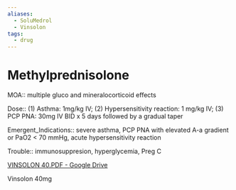 ```yaml
---
aliases:
  - SoluMedrol
  - Vinsolon
tags:
  - drug
---
```

# Methylprednisolone  
  
MOA:: multiple gluco and mineralocorticoid effects  
  
Dose:: (1) Asthma: 1mg/kg IV; (2) Hypersensitivity reaction: 1 mg/kg IV; (3) PCP PNA: 30mg IV BID x 5 days followed by a gradual taper  
  
Emergent_Indications:: severe asthma, PCP PNA with elevated A-a gradient or PaO2 < 70 mmHg, acute hypersensitivity reaction  
  
Trouble:: immunosuppresion, hyperglycemia, Preg C  
  
[VINSOLON 40.PDF - Google Drive](https://drive.google.com/file/d/1gxyPzxPnmcHcGsdZZAU3vI5KyW_cMb9Z/view)  
  
Vinsolon 40mg